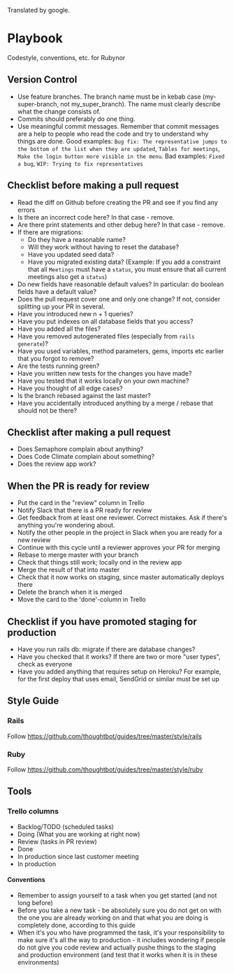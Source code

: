 Translated by google. 

# Playbook
Codestyle, conventions, etc. for Rubynor

## Version Control
- Use feature branches. The branch name must be in kebab case (my-super-branch, not my_super_branch). The name must clearly describe what the change consists of.
- Commits should preferably do one thing.
- Use meaningful commit messages. Remember that commit messages are a help to people who read the code and try to understand why things are done. Good examples: `Bug fix: The representative jumps to the bottom of the list when they are updated`, `Tables for meetings`, `Make the login button more visible in the menu`. Bad examples: `Fixed a bug`, `WIP: Trying to fix representatives`


## Checklist before making a pull request
- Read the diff on Github before creating the PR and see if you find any errors
- Is there an incorrect code here? In that case - remove.
- Are there print statements and other debug here? In that case - remove.
- If there are migrations:
  - Do they have a reasonable name?
  - Will they work without having to reset the database?
  - Have you updated seed data?
  - Have you migrated existing data? (Example: If you add a constraint that all `Meetings` must have a `status`, you must ensure that all current meetings also get a `status`)
- Do new fields have reasonable default values? In particular: do boolean fields have a default value?
- Does the pull request cover one and only one change? If not, consider splitting up your PR in several.
- Have you introduced new n + 1 queries?
- Have you put indexes on all database fields that you access?
- Have you added all the files?
- Have you removed autogenerated files (especially from `rails generate`)?
- Have you used variables, method parameters, gems, imports etc earlier that you forgot to remove?
- Are the tests running green?
- Have you written new tests for the changes you have made?
- Have you tested that it works locally on your own machine?
- Have you thought of all edge cases?
- Is the branch rebased against the last master?
- Have you accidentally introduced anything by a merge / rebase that should not be there?

## Checklist after making a pull request
- Does Semaphore complain about anything?
- Does Code Climate complain about something?
- Does the review app work?

## When the PR is ready for review
- Put the card in the "review" column in Trello
- Notify Slack that there is a PR ready for review
- Get feedback from at least one reviewer. Correct mistakes. Ask if there's anything you're wondering about.
- Notify the other people in the project in Slack when you are ready for a new review
- Continue with this cycle until a reviewer approves your PR for merging
- Rebase to merge master with your branch
- Check that things still work; locally ond in the review app
- Merge the result of that into master
- Check that it now works on staging, since master automatically deploys there
- Delete the branch when it is merged
- Move the card to the 'done'-column in Trello

## Checklist if you have promoted staging for production
- Have you run rails db: migrate if there are database changes?
- Have you checked that it works? If there are two or more "user types", check as everyone
- Have you added anything that requires setup on Heroku? For example, for the first deploy that uses email, SendGrid or similar must be set up

## Style Guide

### Rails
Follow https://github.com/thoughtbot/guides/tree/master/style/rails

### Ruby
Follow https://github.com/thoughtbot/guides/tree/master/style/ruby

## Tools

### Trello columns
* Backlog/TODO (scheduled tasks)
* Doing (What you are working at right now)
* Review (tasks in PR review)
* Done
* In production since last customer meeting
* In production

#### Conventions
* Remember to assign yourself to a task when you get started (and not long before)
* Before you take a new task - be absolutely sure you do not get on with the one you are already working on and that what you are doing is completely done, according to this guide
* When it's you who have programmed the task, it's your responsibility to make sure it's all the way to production - it includes wondering if people do not give you code review and actually pushe things to the staging and production environment (and test that it works when it is in these environments)
